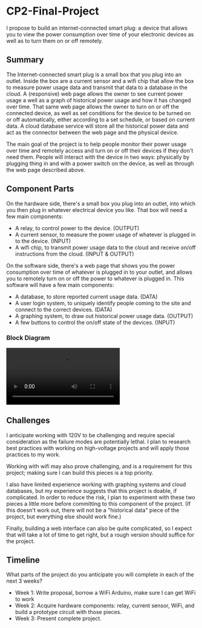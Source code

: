 # CP2-Final-Project

I propose to build an internet-connected smart plug: a device that allows you to view the power consumption over time of your electronic devices as well as to turn them on or off remotely.

## Summary

The Internet-connected smart plug is a small box that you plug into an outlet. Inside the box are a current sensor and a wifi chip that allow the box to measure power usage data and transmit that data to a database in the cloud. A (responsive) web page allows the owner to see current power usage a well as a graph of historical power usage and how it has changed over time. That same web page allows the owner to turn on or off the connected device, as well as set conditions for the device to be turned on or off automatically, either according to a set schedule, or based on current data. A cloud database service will store all the historical power data and act as the connector between the web page and the physical device.

The main goal of the project is to help people monitor their power usage over time and remotely access and turn on or off their devices if they don't need them. People will interact with the device in two ways: physically by plugging thing in and with a power switch on the device, as well as through the web page described above.


## Component Parts

On the hardware side, there's a small box you plug into an outlet, into which you then plug in whatever electrical device you like. That box will need a few main components:
- A relay, to control power to the device. (OUTPUT)
- A current sensor, to measure the power usage of whatever is plugged in to the device. (INPUT)
- A wifi chip, to transmit power usage data to the cloud and receive on/off instructions from the cloud. (INPUT & OUTPUT)

On the software side, there's a web page that shows you the power consumption over time of whatever is plugged in to your outlet, and allows you to remotely turn on or off the power to whatever is plugged in. This software will have a few main components:
- A database, to store reported current usage data. (DATA)
- A user login system, to uniquely identify people coming to the site and connect to the correct devices. (DATA)
- A graphing system, to draw out historical power usage data. (OUTPUT)
- A few buttons to control the on/off state of the devices. (INPUT)

### Block Diagram

![Web Clock Example](1587000602616568.mp4)

## Challenges

I anticipate working with 120V to be challenging and require special consideration as the failure modes are potentially lethal. I plan to research best practices with working on high-voltage projects and will apply those practices to my work.

Working with wifi may also prove challenging, and is a requirement for this project; making sure I can build this pieces is a top priority.

I also have limited experience working with graphing systems and cloud databases, but my experience suggests that this project is doable, if complicated. In order to reduce the risk, I plan to experiment with these two pieces a little more before committing to this component of the project. (If this doesn't work out, there will not be a "historical data" piece of the project, but everything else should work fine.)

Finally, building a web interface can also be quite complicated, so I expect that will take a lot of time to get right, but a rough version should suffice for the project.

## Timeline

What parts of the project do you anticipate you will complete in each of the next 3 weeks?

- Week 1: Write proposal, borrow a WiFi Arduino, make sure I can get WiFi to work
- Week 2: Acquire hardware components: relay, current sensor, WiFi, and build a prototype circuit with those pieces.
- Week 3: Present complete project.
